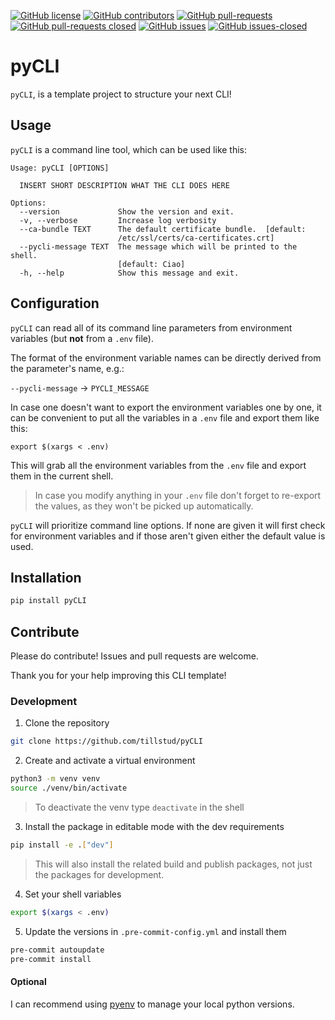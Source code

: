 [![GitHub license](https://img.shields.io/github/license/tillstud/pyCLI)](https://github.com/tillstud/pyCLI/blob/master/LICENSE)
[![GitHub contributors](https://img.shields.io/github/contributors/tillstud/pyCLI)](https://github.com/tillstud/pyCLI/graphs/contributors)
[![GitHub pull-requests](https://img.shields.io/github/issues-pr/tillstud/pyCLI)](https://github.com/tillstud/pyCLI/pulls)
[![GitHub pull-requests closed](https://img.shields.io/github/issues-pr-closed/tillstud/pyCLI)](https://github.com/tillstud/pyCLI/pulls)
[![GitHub issues](https://img.shields.io/github/issues/tillstud/pyCLI)](https://github.com/tillstud/pyCLI/issues)
[![GitHub issues-closed](https://img.shields.io/github/issues-closed/tillstud/pyCLI)](https://github.com/tillstud/pyCLI/issues?q=is%3Aissue+is%3Aclosed)

# pyCLI

`pyCLI`, is a template project to structure your next CLI!

## Usage

`pyCLI` is a command line tool, which can be used like this:

```plaintext
Usage: pyCLI [OPTIONS]

  INSERT SHORT DESCRIPTION WHAT THE CLI DOES HERE

Options:
  --version             Show the version and exit.
  -v, --verbose         Increase log verbosity
  --ca-bundle TEXT      The default certificate bundle.  [default:
                        /etc/ssl/certs/ca-certificates.crt]
  --pycli-message TEXT  The message which will be printed to the shell.
                        [default: Ciao]
  -h, --help            Show this message and exit.
```

## Configuration

`pyCLI` can read all of its command line parameters from environment variables (but **not** from a `.env` file).

The format of the environment variable names can be directly derived from the parameter's name, e.g.:

`--pycli-message` -> `PYCLI_MESSAGE`

In case one doesn't want to export the environment variables one by one, it can be convenient to put all the variables in a `.env` file and export them like this:

`export $(xargs < .env)`

This will grab all the environment variables from the `.env` file and export them in the current shell.
> In case you modify anything in your `.env` file don't forget to re-export the values, as they won't be picked up automatically.

`pyCLI` will prioritize command line options. If none are given it will first check for environment variables and if those aren't given either the default value is used.

## Installation

```bash
pip install pyCLI
```

## Contribute

Please do contribute! Issues and pull requests are welcome.

Thank you for your help improving this CLI template!

### Development

1. Clone the repository

```bash
git clone https://github.com/tillstud/pyCLI
```

2. Create and activate a virtual environment

```bash
python3 -m venv venv
source ./venv/bin/activate
```

> To deactivate the venv type `deactivate` in the shell

3. Install the package in editable mode with the dev requirements

```bash
pip install -e .["dev"]
```

> This will also install the related build and publish packages, not just the packages for development.

4. Set your shell variables

```bash
export $(xargs < .env)
```

5. Update the versions in `.pre-commit-config.yml` and install them

```bash
pre-commit autoupdate
pre-commit install
```

#### Optional

I can recommend using [pyenv](https://github.com/pyenv/pyenv) to manage your local python versions.
